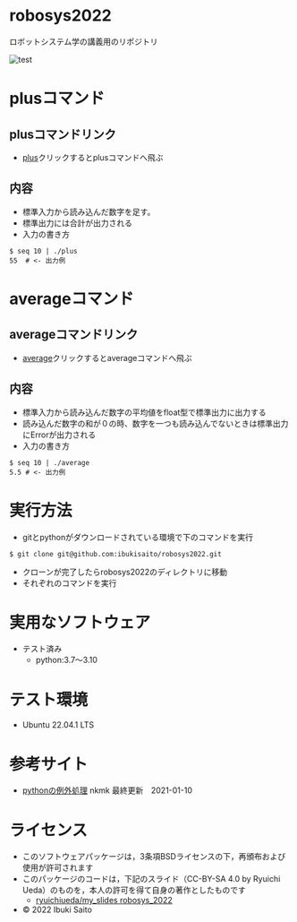# robosys2022
ロボットシステム学の講義用のリポジトリ


![test](https://github.com/ibukisaito/robosys2022/actions/workflows/test.yml/badge.svg)

# plusコマンド
## plusコマンドリンク
* [plus](https://github.com/ibukisaito/robosys2022/blob/cf790184e64ac079aa0bdab4d2b5299e648cc683/plus)クリックするとplusコマンドへ飛ぶ

## 内容
* 標準入力から読み込んだ数字を足す。
* 標準出力には合計が出力される
* 入力の書き方
```
$ seq 10 | ./plus
55  # <- 出力例
```
# averageコマンド
## averageコマンドリンク
* [average](https://github.com/ibukisaito/robosys2022/blob/b799d5a19e61765d451c43bcc65d90301a6c42ee/average)クリックするとaverageコマンドへ飛ぶ

## 内容
* 標準入力から読み込んだ数字の平均値をfloat型で標準出力に出力する
* 読み込んだ数字の和が０の時、数字を一つも読み込んでないときは標準出力にErrorが出力される
* 入力の書き方
```
$ seq 10 | ./average
5.5 # <- 出力例
```

# 実行方法
* gitとpythonがダウンロードされている環境で下のコマンドを実行
```
$ git clone git@github.com:ibukisaito/robosys2022.git
```
* クローンが完了したらrobosys2022のディレクトリに移動
* それぞれのコマンドを実行

# 実用なソフトウェア
* テスト済み
  * python:3.7～3.10


# テスト環境
* Ubuntu 22.04.1 LTS

# 参考サイト
* [pythonの例外処理](https://note.nkmk.me/python-try-except-else-finally/) nkmk 最終更新　2021-01-10 


# ライセンス
  * このソフトウェアパッケージは，3条項BSDライセンスの下，再頒布および使用が許可されます
  * このパッケージのコードは，下記のスライド（CC-BY-SA 4.0 by Ryuichi Ueda）のものを，本人の許可を得て自身の著作としたものです
      * [ryuichiueda/my_slides robosys_2022](https://github.com/ryuichiueda/my_slides/tree/master/robosys_2022)
  * © 2022 Ibuki Saito
